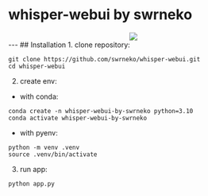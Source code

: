# whisper-webui by swrneko
<div align="center">
  <img src="https://count.getloli.com/get/@swrneko-whisper-webui?theme=rule34"/>
</div>
---
## Installation
1. clone repository:

```shell
git clone https://github.com/swrneko/whisper-webui.git
cd whisper-webui
```

2. create env:
  - with conda:
  ```shell
  conda create -n whisper-webui-by-swrneko python=3.10  
  conda activate whisper-webui-by-swrneko
  ```

  - with pyenv: 
  ```shell
  python -m venv .venv
  source .venv/bin/activate
  ```

3. run app:
```shell
python app.py
```
